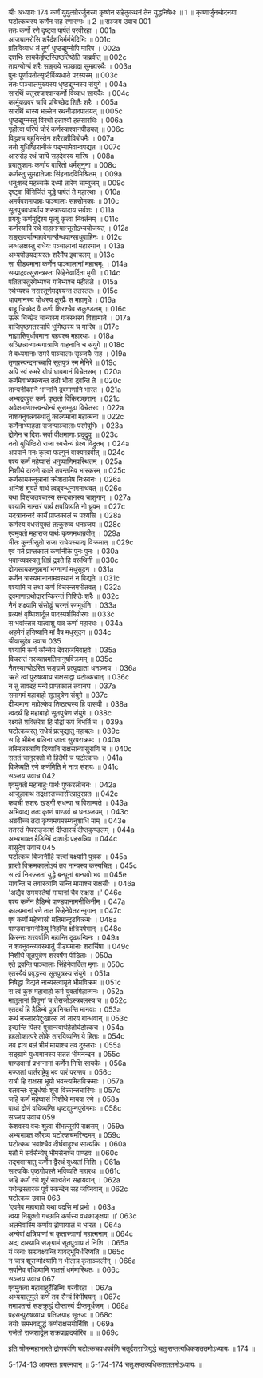 श्रीः
अध्यायः 174
कर्णं युयुत्सोरर्जुनस्य कृष्णेन सहेतुकथनं तेन युद्धनिषेधः ॥ 1 ॥ कृष्णार्जुनचोदनया घटोत्कचस्य कर्णेन सह रणारम्भः ॥ 2 ॥
सञ्जय उवाच 	001  
ततः कर्णो रणे दृष्ट्वा पार्षतं परवीरहा ।	001a  
आजघानरोसि शरैर्दशभिर्मर्मभेदिभिः ॥	001c  
प्रतिविव्याध तं तूर्णं धृष्टद्युम्नोपि मारिष ।	002a  
दशभिः सायकैर्हृष्टस्तिष्ठतिष्ठेति चाब्रवीत् ॥	002c  
तावन्योन्यं शरैः सङ्ख्ये सञ्छाद्य सुमहारथैः ।	003a  
पुनः पूर्णायतोत्सृष्टैर्विव्यधाते परस्परम् ॥	003c  
ततः पाञ्चालमुख्यस्य धृष्टद्युम्नस्य संयुगे ।	004a  
सारथिं चतुरश्चाश्वान्कर्णो विव्याध सायकैः ॥	004c  
कार्मुकप्रवरं चापि प्रचिच्छेद शितैः शरैः ।	005a  
सारथिं चास्य भल्लेन रथनीडादपातयत् ॥	005c  
धृष्टद्युम्नस्तु विरथो हताश्वो हतसारथिः ।	006a  
गृहीत्वा परिघं घोरं कर्णस्याश्वानपीडयत् ॥	006c  
विद्धश्च बहुभिस्तेन शरैराशीविषोपमैः ।	007a  
ततो युधिष्ठिरानीकं पद्भ्यामेवान्वपद्यत ॥	007c  
आरुरोह रथं चापि सहदेवस्य मारिष ।	008a  
प्रयातुकामः कर्णाय वारितो धर्मसूनुना ॥	008c  
कर्णस्तु सुमहातेजाः सिंहनादविमिश्रितम् ।	009a  
धनुःशब्दं महच्चक्रे दध्मौ तारेण चाम्बुजम् ॥	009c  
दृष्ट्वा विनिर्जितं युद्धे पार्षतं ते महारथाः ।	010a  
अमर्षवशमापन्नाः पाञ्चालाः सहसोमकाः ॥	010c  
सूतपुत्रवधार्थाय शस्त्राण्यादाय सर्वशः ।	011a  
प्रययुः कर्णमुद्दिश्य मृत्युं कृत्वा निवर्तनम् ॥	011c  
कर्णस्यापि रथे वाहानन्यान्सूतोऽभ्ययोजयत् ।	012a  
शङ्खवर्णान्महावेगान्सैन्धवान्साधुवाहिनः ॥	012c  
लब्धलक्षस्तु राधेयः पञ्चालानां महारथान् ।	013a  
अभ्यपीडयदायस्तः शरैर्मेघ इवाचलम् ॥	013c  
सा पीड्यमाना कर्णेन पाञ्चालानां महाचमूः ।	014a  
सम्प्राद्रवत्सुसन्त्रस्ता सिंहेनेवार्दिता मृगी ॥	014c  
पतितास्तुरगेभ्यश्च गजेभ्यश्च महीतले ।	015a  
रथेभ्यश्च नरास्तूर्णमदृश्यन्त ततस्ततः ॥	015c  
धावमानस्य योधस्य क्षुरप्रैः स महामृधे ।	016a  
बाहू चिच्छेद वै कर्णः शिरश्चैव सकुण्डलम् ॥	016c  
ऊरू चिच्छेद चान्यस्य गजस्थस्य विशाम्पते ।	017a  
वाजिपृष्ठगतस्यापि भूमिष्ठस्य च मारिष ॥	017c  
नाज्ञासिषुर्धावमाना बहवश्च महारथाः ।	018a  
सञ्छिन्नान्यात्मगात्राणि वाहनानि च संयुगे ॥	018c  
ते वध्यमानाः समरे पाञ्चालाः सृञ्जयैः सह ।	019a  
तृणप्रस्पन्दनाच्चापि सूतपुत्रं स्म मेनिरे ॥	019c  
अपि स्वं समरे योधं धावमानं विचेतसम् ।	020a  
कर्णमेवाभ्यमन्यन्त ततो भीता द्रवन्ति ते ॥	020c  
तान्यनीकानि भग्नानि द्रवमाणानि भारत ।	021a  
अभ्यद्रवद्द्रुतं कर्णः पृष्ठतो विकिरञ्छरान् ॥	021c  
अवेक्षमाणास्त्वन्योन्यं सुसम्मूढा विचेतसः ।	022a  
नाशक्नुवन्नवस्थातुं काल्यमाना महात्मना ॥	022c  
कर्णेनाभ्याहता राजन्पाञ्चालाः परमेषुभिः ।	023a  
द्रोणेन च दिशः सर्वा वीक्षमाणाः प्रदुद्रुवुः ॥	023c  
ततो युधिष्ठिरो राजा स्वसैन्यं प्रेक्ष्य विद्रुतम् ।	024a  
अपयाने मनः कृत्वा फल्गुनं वाक्यमब्रवीत् ॥	024c  
पश्य कर्णं महेष्वासं धनुष्पाणिमवस्थितम् ।	025a  
निशीथे दारुणे काले तपन्तमिव भास्करम् ॥	025c  
कर्णसायकनुन्नानां क्रोशतामेष निःस्वनः ।	026a  
अनिशं श्रूयते पार्थ त्वद्बन्धूनामनाथवत् ॥	026c  
यथा विसृजतश्चास्य सन्दधानस्य चाशुगान् ।	027a  
पश्यामि नान्तरं पार्थ क्षपयिष्यति नो ध्रुवम् ॥	027c  
यदत्रानन्तरं कार्यं प्राप्तकालं च पश्यसि ।	028a  
कर्णस्य वधसंयुक्तं तत्कुरुष्व धनञ्जय ॥	028c  
एवमुक्तो महाराज पार्थः कृष्णमथाब्रवीत् ।	029a  
भीतः कुन्तीसुतो राजा राधेयस्याद्य विक्रमात् ॥	029c  
एवं गते प्राप्तकालं कर्णानीके पुनः पुनः ।	030a  
भवान्व्यवस्यतु क्षिप्रं द्रवते हि वरूथिनी ॥	030c  
द्रोणसायकनुन्नानां भग्नानां मधुसूदन ।	031a  
कर्णेन त्रास्यमानानामवस्थानं न विद्यते ॥	031c  
पश्यामि च तथा कर्णं विचरन्तमभीतवत् ।	032a  
द्रवमाणान्रथोदारान्किरन्तं निशितैः शरैः ॥	032c  
नैनं शक्ष्यामि संसोढुं चरन्तं रणमूर्धनि ।	033a  
प्रत्यक्षं वृष्णिशार्दूल पादस्पर्शमिवोरगः ॥	033c  
स भवांस्तत्र यात्वाशु यत्र कर्णो महारथः ।	034a  
अहमेनं हनिष्यामि मां वैष मधुसूदन ॥	034c  
श्रीवासुदेव उवाच 	035  
पश्यामि कर्णं कौन्तेय देवराजमिवाहवे ।	035a  
विचरन्तं नरव्याघ्रमतिमानुषविक्रमम् ॥	035c  
नैतस्यान्योऽस्ति सङ्ग्रामे प्रत्युद्याता धनञ्जय ।	036a  
ऋते त्वां पुरुषव्याघ्र राक्षसाद्वा घटोत्कचात् ॥	036c  
न तु तावदहं मन्ये प्राप्तकालं तवानघ ।	037a  
समागमं महाबाहो सूतपुत्रेण संयुगे ॥	037c  
दीप्यमाना महोल्केव तिष्ठत्यस्य हि वासवी ।	038a  
त्वदर्थं हि महाबाहो सूतपुत्रेण संयुगे ॥	038c  
रक्ष्यते शक्तिरेषा हि रौद्रां रूपं बिभर्ति च ।	039a  
घटोत्कचस्तु राधेयं प्रत्युद्यातु महाबलः ॥	039c  
स हि भीमेन बलिना जातः सुरपराक्रमः ।	040a  
तस्मिन्नस्त्राणि दिव्यानि राक्षसान्यासुराणि च ॥	040c  
सततं चानुरक्तो वो हितैषी च घटोत्कचः ।	041a  
विजेष्यति रणे कर्णमिति मे नात्र संशयः ॥	041c  
सञ्जय उवाच 	042  
एवमुक्तो महाबाहुः पार्थः पुष्करलोचनः ।	042a  
आजुहावाथ तद्रक्षस्तच्चासीत्प्रादुरग्रतः ॥	042c  
कवची सशरः खड्गी सधन्वा च विशाम्पते ।	043a  
अभिवाद्य ततः कृष्णं पाण्डवं च धनञ्जयम् ।	043c  
अब्रवीच्च तदा कृष्णमयमस्म्यनुशाधि माम् ॥	043e  
ततस्तं मेघसङ्काशं दीप्तास्यं दीप्तकुण्डलम् ।	044a  
अभ्यभाषत हैडिम्बिं दाशार्हः प्रहसन्निव ॥	044c  
वासुदेव उवाच 	045  
घटोत्कच विजानीहि यत्त्वां वक्ष्यामि पुत्रक ।	045a  
प्राप्तो विक्रमकालोऽयं तव नान्यस्य कस्यचित् ।	045c  
स त्वं निमज्जतां युद्धे बन्धूनां बान्धवो भव ॥	045e  
यावन्ति च तवास्त्राणि सन्ति मायाश्च राक्षसीः ।	046a  
\'अद्यैव समयस्तेषां मायानां चैव राक्षस ॥\'	046c  
पश्य कर्णेन हैडिम्बे पाण्डवानामनीकिनीम् ।	047a  
काल्यमानां रणे तात सिंहेनेवेतरान्मृगान् ॥	047c  
एष कर्णो महेष्वासो मतिमान्दृढविक्रमः ।	048a  
पाण्डवानामनीकेषु निहन्ति क्षत्रियर्षभान् ॥	048c  
किरन्तः शरवर्षाणि महान्ति दृढधन्विनः ।	049a  
न शक्नुवन्त्यवस्थातुं पीड्यमानाः शरार्चिषा ॥	049c  
निशीथे सूतपुत्रेण शरवर्षेण पीडिताः ।	050a  
एते द्रवन्ति पाञ्चालाः सिंहेनेवार्दिता मृगाः ॥	050c  
एतस्यैवं प्रवृद्धस्य सूतपुत्रस्य संयुगे ।	051a  
निषेद्धा विद्यते नान्यस्त्वामृते भीमविक्रम ॥	051c  
स त्वं कुरु महाबाहो कर्म युक्तमिहात्मनः ।	052a  
मातुलानां पितॄणां च तेसजोऽस्त्रबलस्य च ॥	052c  
एतदर्थं हि हैडिम्बे पुत्रानिच्छन्ति मानवाः ।	053a  
कथं नस्तारयेद्दुःखात्स त्वं तारय बान्धवान् ॥	053c  
इच्छन्ति पितरः पुत्रान्स्वार्थहेतोर्घटोत्कच ।	054a  
हहलोकात्परे लोके तारयिष्यन्ति ये हिताः ॥	054c  
तव ह्यत्र बलं भीमं मायाश्च तव दुस्तराः ।	055a  
सङ्ग्रामे युध्यमानस्य सततं भीमनन्दन ॥	055c  
पाण्डवानां प्रभग्नानां कर्णेन निशि सायकैः ।	056a  
मज्जतां धार्तराष्ट्रेषु भव पारं परन्तप ॥	056c  
रात्रौ हि राक्षसा भूयो भवन्त्यमितविक्रमाः ।	057a  
बलवन्तः सुदुर्धर्षाः शूरा विक्रान्तचारिणः ॥	057c  
जहि कर्णं महेष्वासं निशीथे मायया रणे ।	058a  
पार्था द्रोणं वधिष्यन्ति धृष्टद्युम्नपुरोगमाः ॥	058c  
सञ्जय उवाच 	059  
केशवस्य वचः श्रुत्वा बीभत्सुरपि राक्षसम् ।	059a  
अभ्यभाषत कौरव्य घटोत्कचमरिन्दमम् ॥	059c  
घटोत्कच भवांश्चैव दीर्घबाहुश्च सात्यकिः ।	060a  
मतौ मे सर्वसैन्येषु भीमसेनश्च पाण्डवः ॥	060c  
तद्भवान्यातु कर्णेन द्वैरथं युध्यतां निशि ।	061a  
सात्यकिः पृष्ठगोपस्ते भविष्यति महारथः ॥	061c  
जहि कर्णं रणे शूरं सात्वतेन सहायवान् ।	062a  
यथेन्द्रस्तारकं पूर्वं स्कन्देन सह जघ्निवान् ॥	062c  
घटोत्कच उवाच 	063  
\'एवमेव महाबाहो यथा वदसि मां प्रभो ।	063a  
त्वया नियुक्तो गच्छामि कर्णस्य वधकाङ्क्षया ॥\'	063c  
अलमेवास्मि कर्णाय द्रोणायालं च भारत ।	064a  
अन्येषां क्षत्रियाणां च कृतास्त्राणां महात्मनाम् ॥	064c  
अद्य दास्यामि सङ्ग्रामं सूतपुत्राय तं निशि ।	065a  
यं जनाः सम्प्रवक्ष्यन्ति यावद्भूमिर्धरिष्यति ॥	065c  
न चात्र शूरान्मोक्ष्यामि न भीतान्न कृताञ्जलीन् ।	066a  
सर्वानेव वधिष्यामि राक्षसं धर्ममास्थितः ॥	066c  
सञ्जय उवाच 	067  
एवमुक्त्वा महाबाहुर्हैडिम्बिः परवीरहा ।	067a  
अभ्ययात्तुमुले कर्णं तव सैन्यं विभीषयन् ॥	067c  
तमापतन्तं सङ्क्रुद्धं दीप्तास्यं दीप्तमूर्धजम् ।	068a  
प्रहसन्पुरुषव्याघ्रः प्रतिजग्राह सूतजः ॥	068c  
तयोः समभवद्युद्धं कर्णराक्षसयोर्निशि ।	069a  
गर्जतो राजशार्दूल शक्रप्रह्लादयोरिव ॥ ॥	069c  

इति श्रीमन्महाभारते द्रोणपर्वणि घटोत्कचवधपर्वणि चतुर्दशरात्रियुद्धे चतुःसप्तत्यधिकशततमोऽध्यायः ॥ 174 ॥

5-174-13 आयस्तः प्रयत्नवान् ॥ 5-174-174 चतुःसप्तत्यधिकशततमोऽध्यायः ॥
